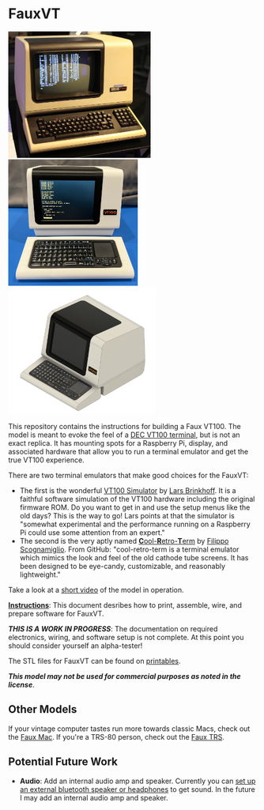 # FauxVT

<img src="images/DEC_VT100_terminal.jpg" height="256">[<img src="images/Actual/Front_1.jpeg" height ="256">](images/Actual/Front_1.jpeg)[<img src="images/Model/Full_Front.png" height ="256">](images/Model/Full_Front.png)

This repository contains the instructions for building a Faux VT100. The model is meant to evoke the feel of a [DEC VT100 terminal](https://www.vt100.net), but is not an exact replica. It has mounting spots for a Raspberry Pi, display, and associated hardware that allow you to run a terminal emulator and get the true VT100 experience.

There are two terminal emulators that make good choices for the FauxVT:

* The first is the wonderful [VT100 Simulator](https://github.com/larsbrinkhoff/terminal-simulator) by [Lars Brinkhoff](https://github.com/larsbrinkhoff). It is a faithful software simulation of the VT100 hardware including the original firmware ROM. Do you want to get in and use the setup menus like the old days? This is the way to go! Lars points at that the simulator is "somewhat experimental and the performance running on a Raspberry Pi could use some attention from an expert." 
* The second is the very aptly named [**C**ool-**R**etro-**T**erm](https://github.com/Swordfish90/cool-retro-term) by [Filippo Scognamiglio](https://github.com/Swordfish90). From GitHub: "cool-retro-term is a terminal emulator which mimics the look and feel of the old cathode tube screens. It has been designed to be eye-candy, customizable, and reasonably lightweight."

Take a look at a [short video](https://youtu.be/ITlj2mHSaQM) of the model in operation.

**[Instructions](Instructions.md)**: This document desribes how to print, assemble, wire, and prepare software for FauxVT.

***THIS IS A WORK IN PROGRESS***: The documentation on required electronics, wiring, and software setup is not complete. At this point you should consider yourself an alpha-tester!

The STL files for FauxVT can be found on [printables](https://www.printables.com/model/940494-faux-vt100-raspberry-pi-based-emulator-fits-inside).

***This model may not be used for commercial purposes as noted in the license***.

## Other Models

If your vintage computer tastes run more towards classic Macs, check out the [Faux Mac](https://github.com/jpasqua/FauxMac). If you're a TRS-80 person, check out the [Faux TRS](https://github.com/jpasqua/FauxTRS).

## Potential Future Work

* **Audio**: Add an internal audio amp and speaker. Currently you can [set up an external bluetooth speaker or headphones](https://www.okdo.com/project/set-up-a-bluetooth-speaker-with-a-raspberry-pi/) to get sound. In the future I may add an internal audio amp and speaker.

